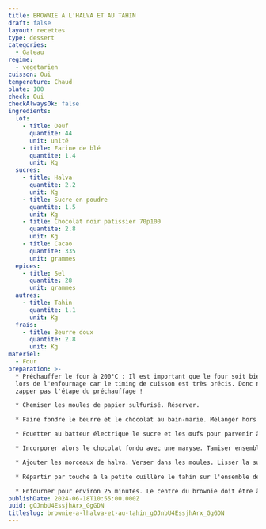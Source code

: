 ```yaml
---
title: BROWNIE A L'HALVA ET AU TAHIN
draft: false
layout: recettes
type: dessert
categories:
  - Gateau
regime:
  - vegetarien
cuisson: Oui
temperature: Chaud
plate: 100
check: Oui
checkAlwaysOk: false
ingredients:
  lof:
    - title: Oeuf
      quantite: 44
      unit: unité
    - title: Farine de blé
      quantite: 1.4
      unit: Kg
  sucres:
    - title: Halva
      quantite: 2.2
      unit: Kg
    - title: Sucre en poudre
      quantite: 1.5
      unit: Kg
    - title: Chocolat noir patissier 70p100
      quantite: 2.8
      unit: Kg
    - title: Cacao
      quantite: 335
      unit: grammes
  epices:
    - title: Sel
      quantite: 28
      unit: grammes
  autres:
    - title: Tahin
      quantite: 1.1
      unit: Kg
  frais:
    - title: Beurre doux
      quantite: 2.8
      unit: Kg
materiel:
  - Four
preparation: >-
  * Préchauffer le four à 200°C : Il est important que le four soit bien chaud
  lors de l'enfournage car le timing de cuisson est très précis. Donc ne pas
  zapper pas l'étape du préchauffage ! 

  * Chemiser les moules de papier sulfurisé. Réserver.

  * Faire fondre le beurre et le chocolat au bain-marie. Mélanger hors du feu, jusqu'à obtenir une texture lisse et brillante. Réserver.

  * Fouetter au batteur électrique le sucre et les œufs pour parvenir à une texture claire et crémeuse.

  * Incorporer alors le chocolat fondu avec une maryse. Tamiser ensemble la farine, le sel et le cacao. Les incorporer délicatement, au mélange précédent.

  * Ajouter les morceaux de halva. Verser dans les moules. Lisser la surface.

  * Répartir par touche à la petite cuillère le tahin sur l'ensemble des brownies. Avec un cure-dent ou un pic à brochette, faire des marbrures sur toute la surface de la pâte.

  * Enfourner pour environ 25 minutes. Le centre du brownie doit être à peine saisi quand à sa sortie du four. Ne pas oublier que les gâteaux continuent un peu à cuire, même après être sortis du four ! La texture va se raffermir en refroidissant.
publishDate: 2024-06-18T10:55:00.000Z
uuid: gOJnbU4EssjhArx_GgGDN
titleslug: brownie-a-lhalva-et-au-tahin_gOJnbU4EssjhArx_GgGDN
---
```


